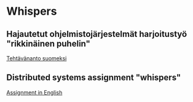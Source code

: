 
# Whispers

## Hajautetut ohjelmistojärjestelmät harjoitustyö "rikkinäinen puhelin"

[Tehtävänanto suomeksi](assignments/Tehtavananto.md)

## Distributed systems assignment "whispers"

[Assignment in English](assignments/assignment.md)


